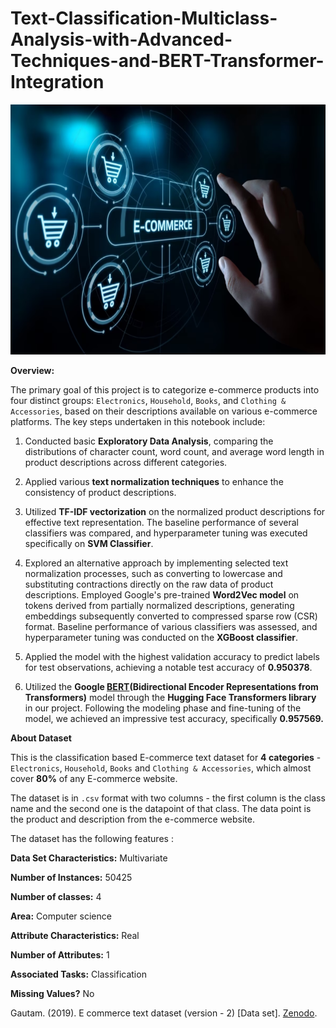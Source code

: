 # Text-Classification-Multiclass-Analysis-with-Advanced-Techniques-and-BERT-Transformer-Integration

<img src="E_commerce_classification.png" style="width:100%; height: 400px">

**Overview:**

The primary goal of this project is to categorize e-commerce products into four distinct groups: `Electronics`, `Household`, `Books`, and `Clothing & Accessories`, based on their descriptions available on various e-commerce platforms. The key steps undertaken in this notebook include:

1. Conducted basic **Exploratory Data Analysis**, comparing the distributions of character count, word count, and average word length in product descriptions across different categories.

2. Applied various **text normalization techniques** to enhance the consistency of product descriptions.

3. Utilized **TF-IDF vectorization** on the normalized product descriptions for effective text representation. The baseline performance of several classifiers was compared, and hyperparameter tuning was executed specifically on **SVM Classifier**.

4. Explored an alternative approach by implementing selected text normalization processes, such as converting to lowercase and substituting contractions directly on the raw data of product descriptions. Employed Google's pre-trained **Word2Vec model** on tokens derived from partially normalized descriptions, generating embeddings subsequently converted to compressed sparse row (CSR) format. Baseline performance of various classifiers was assessed, and hyperparameter tuning was conducted on the **XGBoost classifier**.

5. Applied the model with the highest validation accuracy to predict labels for test observations, achieving a notable test accuracy of **0.950378**.

6. Utilized the **Google [BERT](https://github.com/google-research/bert)(Bidirectional Encoder Representations from Transformers)** model through the **Hugging Face Transformers library** in our project. Following the modeling phase and fine-tuning of the model, we achieved an impressive test accuracy, specifically **0.957569.**

**About Dataset**

This is the classification based E-commerce text dataset for **4 categories** - `Electronics`, `Household`, `Books` and `Clothing & Accessories`, which almost cover **80%** of any E-commerce website.

The dataset is in `.csv` format with two columns - the first column is the class name and the second one is the datapoint of that class. The data point is the product and description from the e-commerce website.

The dataset has the following features :

**Data Set Characteristics:** Multivariate

**Number of Instances:** 50425

**Number of classes:** 4

**Area:** Computer science

**Attribute Characteristics:** Real

**Number of Attributes:** 1

**Associated Tasks:** Classification

**Missing Values?** No

Gautam. (2019). E commerce text dataset (version - 2) [Data set]. [Zenodo](https://doi.org/10.5281/zenodo.3355823).

